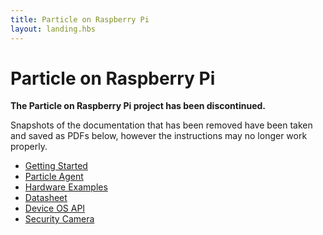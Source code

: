 ```yaml
---
title: Particle on Raspberry Pi 
layout: landing.hbs
---
```


# Particle on Raspberry Pi 

**The Particle on Raspberry Pi project has been discontinued.**

Snapshots of the documentation that has been removed have been taken and saved as PDFs below, however the instructions may no longer work properly.

- [Getting Started](/assets/pdfs/raspberry-pi/getting-started.pdf)
- [Particle Agent](/assets/pdfs/raspberry-pi/particle-agent.pdf)
- [Hardware Examples](/assets/pdfs/raspberry-pi/hardware-examples.pdf)
- [Datasheet](/assets/pdfs/raspberry-pi/datasheet.pdf)
- [Device OS API](/assets/pdfs/raspberry-pi/device-os-api.pdf)
- [Security Camera](/assets/pdfs/raspberry-pi/security-camera.pdf)
